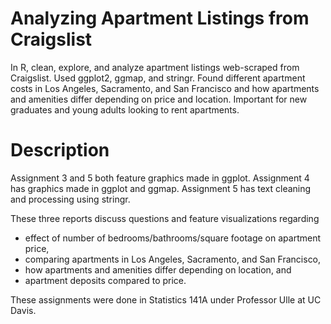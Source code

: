 # Analyzing Apartment Listings from Craigslist
In R, clean, explore, and analyze apartment listings web-scraped from Craigslist. Used ggplot2, ggmap, and stringr. Found different apartment costs in Los Angeles, Sacramento, and San Francisco and how apartments and amenities differ depending on price and location. Important for new graduates and young adults looking to rent apartments.

# Description
Assignment 3 and 5 both feature graphics made in ggplot. Assignment 4 has graphics made in ggplot and ggmap. Assignment 5 has text cleaning and processing using stringr.

These three reports discuss questions and feature visualizations regarding
- effect of number of bedrooms/bathrooms/square footage on apartment price,
- comparing apartments in Los Angeles, Sacramento, and San Francisco,
- how apartments and amenities differ depending on location, and
- apartment deposits compared to price.

These assignments were done in Statistics 141A under Professor Ulle at UC Davis.
